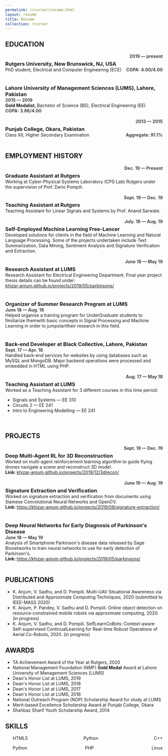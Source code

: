 ```yaml
---
permalink: /rcorner/resume.html
layout: resume
title: Resume
collection: rcorner
---
```


<style type="text/css">
.break {
  flex-basis: 100%;
  width: 0;
}
.right-item { 
  text-align: right;
  font-weight: bold;
  color: #3d4449;
}

.resume-box {
  display: flex; 
  justify-content: space-between; 
  flex-wrap: wrap;
}

.resume-box-heading {
  margin-bottom: auto;
}
</style>

<section>

<!-- Objective -->
<!--
  <h2>
    <span class="fa-stack fa-xs">
      <i class="fas fa-circle fa-stack-2x"></i>
      <i class="fas fa-bullseye fa-stack-1x fa-inverse"></i>
    </span>
    OBJECTIVE
  </h2>
  <p>PhD student at Rutgers. Curious, hard-working and hands-on learner. Looking forinternship opportunities where I can apply skills and contribute to real-world projects. </p>
-->

<!-- Education -->
  <h2>
    <span class="fa-stack fa-xs">
      <i class="fas fa-circle fa-stack-2x"></i>
      <i class="fas fa-graduation-cap fa-stack-1x fa-inverse"></i>
    </span>
    EDUCATION
  </h2>

  <div class="resume-box">
    <h3 class="resume-box-heading">Rutgers University, New Brunswick, NJ, USA</h3>
    <div class="right-item">2019 &mdash; present</div>
    <div class="break"></div> <!-- break -->
    <div class="item">PhD student, Electrical and Computer Engineering (ECE)</div>
    <div class="right-item">CGPA: 4.00/4.00</div>
  </div>
  <br>
  <div class="resume-box">
    <h3 class="resume-box-heading">Lahore University of Management Sciences (LUMS), Lahore, Pakistan</h3>
    <div class="right-item">2015 &mdash; 2019</div>
    <div class="break"></div> <!-- break -->
    <div class="item"><b>Gold Medalist, </b>Bachelor of Science (BS), Electrical Engineering (EE)</div>
    <div class="right-item">CGPA: 3.86/4.00</div>
  </div>
  <br>
  <div class="resume-box">
    <h3 class="resume-box-heading">Punjab College, Okara, Pakistan</h3>
    <div class="right-item">2013 &mdash; 2015</div>
    <div class="break"></div> <!-- break -->
    <div class="item">Class XII, Higher Secondary Examination</div>
    <div class="right-item">Aggregate: 91.1%</div>
  </div>
  <br>

<!-- Technical Skills -->
  <h2>
    <span class="fa-stack fa-xs">
      <i class="fas fa-circle fa-stack-2x"></i>
      <i class="fas fa-history fa-stack-1x fa-inverse"></i>
    </span>
    EMPLOYMENT HISTORY
  </h2>

  <div class="resume-box">
    <h3 class="resume-box-heading">Graduate Assistant at Rutgers</h3>
    <div class="right-item">Dec. 19 &mdash; Present</div>
    <div class="break"></div> <!-- break -->
    <div class="item">Working at Cyber-Physical Systems Laboratory (CPS Lab) Rutgers under the supervision of Prof. Dario Pompili.</div>
  </div>
  <br>
  <div class="resume-box">
    <h3 class="resume-box-heading">Teaching Assistant at Rutgers</h3>
    <div class="right-item">Sept. 19 &mdash; Dec. 19</div>
    <div class="break"></div> <!-- break -->
    <div class="item">Teaching Assistant for Linear Signals and Systems by Prof. Anand Sarwate.</div>
  </div>
  <br>
  <div class="resume-box">
    <h3 class="resume-box-heading">Self-Employed Machine Learning Free-Lancer</h3>
    <div class="right-item">July. 18 &mdash; Aug. 19</div>
    <div class="break"></div> <!-- break -->
    <div class="item">Developed solutions for clients in the field of Machine Learning and Natural Language Processing. Some of the projects undertaken include Text Summarization, Data Mining, Sentiment Analysis and Signature Verification and Extraction.</div>
  </div>
  <br>
  <div class="resume-box">
    <h3 class="resume-box-heading">Research Assistant at LUMS</h3>
    <div class="right-item">June 18 &mdash; May 19</div>
    <div class="break"></div> <!-- break -->
    <div class="item">Research Assistant for Electrical Engineering Department. Final year project thesis details can be found under: <br><a href="https://khizar-anjum.github.io/projects/2019/05/parkinsons/">khizar-anjum.github.io/projects/2019/05/parkinsons/</a>
    </div>
  </div>
  <br>
  <div class="resume-box">
    <h3 class="resume-box-heading">Organizer of Summer Research Program at LUMS</h3>
    <div class="right-item">June 18 &mdash; Aug. 18</div>
    <div class="break"></div> <!-- break -->
    <div class="item">Helped  organise  a  training  program  for  UnderGraduate  students  to  fimiliarize  themwith basic concepts in Signal Processing and Machine Learning in order to jumpstarttheir research in this field.</div>
  </div>
  <br>
  <div class="resume-box">
    <h3 class="resume-box-heading">Back-end Developer at Black Collective, Lahore, Pakistan</h3>
    <div class="right-item">Sept. 17 &mdash; Apr. 18</div>
    <div class="break"></div> <!-- break -->
    <div class="item">Handled back-end services for websites by using databases such as MySQL and MongoDB. Major backend operations were processed and embedded in HTML using PHP.</div>
  </div>
  <br>
  <div class="resume-box">
    <h3 class="resume-box-heading">Teaching Assistant at LUMS</h3>
    <div class="right-item">Aug. 17 &mdash; May 18</div>
    <div class="break"></div> <!-- break -->
    <div class="item">Worked as a Teaching Assistant for 3 different courses in this time period:
      <ul>
        <li> Signals and Systems &mdash; EE 310 </li>
        <li> Circuits 2 &mdash; EE 241 </li>
        <li> Intro to Engineering Modelling &mdash; EE 241 </li>
      </ul>
    </div>
  </div>
  <br>

  <!-- Projects -->
  <h2>
    <span class="fa-stack fa-xs">
      <i class="fas fa-circle fa-stack-2x"></i>
      <i class="fas fa-briefcase fa-stack-1x fa-inverse"></i>
    </span>
    PROJECTS
  </h2>

  <div class="resume-box">
    <h3 class="resume-box-heading">Deep Multi-Agent RL for 3D Reconstruction</h3>
    <div class="right-item">Sept. 19 &mdash; Dec. 19</div>
    <div class="break"></div> <!-- break -->
    <div class="item">Worked on multi-agent reinforcement learning algorithm to guide flying drones navigate a scene and reconstruct 3D model.<br>
      <b>Link: </b><a href="https://khizar-anjum.github.io/projects/2019/12/3drecon/">khizar-anjum.github.io/projects/2019/12/3drecon/</a>
    </div>
  </div>
  <br>
  <div class="resume-box">
    <h3 class="resume-box-heading">Signature Extraction and Verification</h3>
    <div class="right-item">June 19 &mdash; Aug. 19</div>
    <div class="break"></div> <!-- break -->
    <div class="item">Worked on signature extraction and verification from documents using Siamese Convolutional Neural Networks and OpenCV.<br>
      <b>Link: </b><a href="https://khizar-anjum.github.io/projects/2019/08/signature-extraction/">https://khizar-anjum.github.io/projects/2019/08/signature-extraction/</a>
    </div>
  </div>
  <br>
  <div class="resume-box">
    <h3 class="resume-box-heading">Deep Neural Networks for Early Diagnosis of Parkinson's Disease</h3>
    <div class="right-item">June 18 &mdash; May 19</div>
    <div class="break"></div> <!-- break -->
    <div class="item">Analysis of Smartphone Parkinson's disease data released by Sage Bionetworks to train neural networks to use for early detection of Parkinson's.<br>
      <b>Link: </b><a href="https://khizar-anjum.github.io/projects/2019/05/parkinsons/">https://khizar-anjum.github.io/projects/2019/05/parkinsons/</a>
    </div>
  </div>
  <br>

  <!-- Publications -->
  <h2>
    <span class="fa-stack fa-xs">
      <i class="fas fa-circle fa-stack-2x"></i>
      <i class="fas fa-file-alt fa-stack-1x fa-inverse"></i>
    </span>
    PUBLICATIONS
  </h2>

  <ul>
    <li>K. Anjum, V. Sadhu, and D. Pompili. Multi-UAV Situational Awareness via Distributed and Approximate Computing Techniques, 2020 (submitted to IEEE-MASS 2020) </li>
    <li>K. Anjum, P. Pandey, V. Sadhu and D. Pompili. Online object detection on resource-constrained mobile robots via approximate computing, 2020. (in progress) </li>
    <li>K. Anjum, V. Sadhu, and D. Pompili. SelfLearnCoBots: Context-aware Self-supervised ContinualLearning for Real-time Robust Operations of Aerial Co-Robots, 2020. (in progress) </li>
  </ul>

  <!-- Awards -->
  <h2>
    <span class="fa-stack fa-xs">
      <i class="fas fa-circle fa-stack-2x"></i>
      <i class="fas fa-award fa-stack-1x fa-inverse"></i>
    </span>
    AWARDS
  </h2>

  <ul>
    <li>TA Achievement Award of the Year at Rutgers, 2020</li>
    <li>National Management Foundation (NMF) <b>Gold Medal</b> Award at Lahore University of Management Sciences (LUMS) </li>
    <li>Dean's Honor List at LUMS, 2019 </li>
    <li>Dean's Honor List at LUMS, 2018 </li>
    <li>Dean's Honor List at LUMS, 2017 </li>
    <li>Dean's Honor List at LUMS, 2016 </li>
    <li>National Outreach Program (NOP) Scholarship Award for study at LUMS</li>
    <li>Merit-based Excellence Scholarship Award at Punjab College, Okara</li>
    <li>Shahbaz Sharif Youth Scholarship Award, 2014</li>
  </ul>

  <!-- Skills -->
  <h2>
    <span class="fa-stack fa-xs">
      <i class="fas fa-circle fa-stack-2x"></i>
      <i class="fas fa-wrench fa-stack-1x fa-inverse"></i>
    </span>
    SKILLS
  </h2>  
  <ul style="display: flex; justify-content: space-between; list-style-type:none">
    <li class="fab fa-html5"> HTML5</li>
    <li class="fab fa-python"> Python</li>
    <li class="fab fa-cuttlefish"> C++</li>
  </ul>
  <ul style="display: flex; justify-content: space-between; list-style-type:none">
    <li class="fab fa-python"> Python</li>
    <li class="fab fa-php"> PHP</li>
    <li class="fab fa-linux"> Linux</li>
  </ul>
</section>